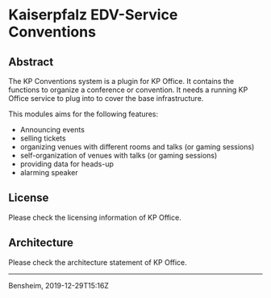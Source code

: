 # Kaiserpfalz EDV-Service Conventions

## Abstract
The KP Conventions system is a plugin for KP Office. It contains the functions to organize a conference or convention.
It needs a running KP Office service to plug into to cover the base infrastructure.

This modules aims for the following features:

- Announcing events
- selling tickets
- organizing venues with different rooms and talks (or gaming sessions)
- self-organization of venues with talks (or gaming sessions)
- providing data for heads-up
- alarming speaker


## License
Please check the licensing information of KP Office.


## Architecture
Please check the architecture statement of KP Office.


---
Bensheim, 2019-12-29T15:16Z